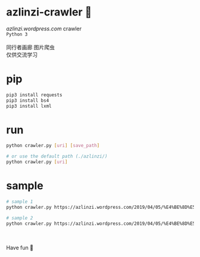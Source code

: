# azlinzi-crawler 🌈
_azlinzi.wordpress.com_ crawler
<br>
`Python 3`
<br><br>
同行者画廊 图片爬虫
<br>
仅供交流学习
<br>
# pip
```bash
pip3 install requests
pip3 install bs4
pip3 install lxml
```
# run
```bash
python crawler.py [uri] [save_path]

# or use the default path (./azlinzi/)
python crawler.py [uri] 
```
# sample
```bash
# sample 1
python crawler.py https://azlinzi.wordpress.com/2019/04/05/%E4%BE%8D%E5%BA%94%E7%94%9F%E6%89%BF%E8%B1%AA/ D:\azlinzi

# sample 2
python crawler.py https://azlinzi.wordpress.com/2019/04/05/%E4%BE%8D%E5%BA%94%E7%94%9F%E6%89%BF%E8%B1%AA/
```
<br><br>
Have fun 🤪
